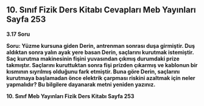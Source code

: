 ## 10. Sınıf Fizik Ders Kitabı Cevapları Meb Yayınları Sayfa 253

**3.17 Soru**

**Soru: Yüzme kursuna giden Derin, antrenman sonrası duşa girmiştir. Duş aldıktan sonra yalın ayak yere basan Derin, saçlarını kurutmak istemiştir. Saç kurutma makinesinin fişini yuvasından çıkmış durumdaki prize takmıştır. Saçlarını kuruttuktan sonra fişi prizden çıkarmış ve kablonun bir kısmının sıyrılmış olduğunu fark etmiştir. Buna göre Derin, saçlarını kurutmaya başlamadan önce elektrik çarpması riskini azaltmak için neler yapmalıdır? Bu bilgilere dayanarak metni yeniden yazınız.**

**10. Sınıf Meb Yayınları Fizik Ders Kitabı Sayfa 253**